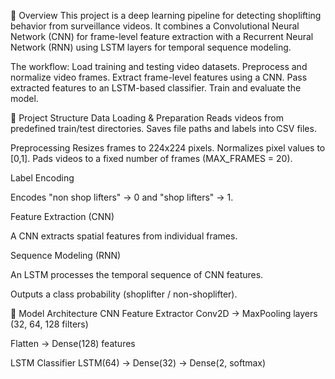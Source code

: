 📌 Overview
This project is a deep learning pipeline for detecting shoplifting behavior from surveillance videos. It combines a Convolutional Neural Network (CNN) for frame-level feature extraction with a Recurrent Neural Network (RNN) using LSTM layers for temporal sequence modeling.

The workflow:
Load training and testing video datasets.
Preprocess and normalize video frames.
Extract frame-level features using a CNN.
Pass extracted features to an LSTM-based classifier.
Train and evaluate the model.

📂 Project Structure
Data Loading & Preparation
Reads videos from predefined train/test directories.
Saves file paths and labels into CSV files.

Preprocessing
Resizes frames to 224x224 pixels.
Normalizes pixel values to [0,1].
Pads videos to a fixed number of frames (MAX_FRAMES = 20).

Label Encoding

Encodes "non shop lifters" → 0 and "shop lifters" → 1.

Feature Extraction (CNN)

A CNN extracts spatial features from individual frames.

Sequence Modeling (RNN)

An LSTM processes the temporal sequence of CNN features.

Outputs a class probability (shoplifter / non-shoplifter).

🧠 Model Architecture
CNN Feature Extractor
Conv2D → MaxPooling layers (32, 64, 128 filters)

Flatten → Dense(128) features

LSTM Classifier
LSTM(64) → Dense(32) → Dense(2, softmax)
